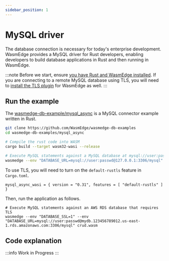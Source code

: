 ```yaml
---
sidebar_position: 1
---
```


# MySQL driver

The database connection is necessary for today's enterprise development. WasmEdge provides a MySQL driver for Rust developers, enabling developers to build database applications in Rust and then running in WasmEdge.

<!-- prettier-ignore -->
:::note
Before we start, ensure [you have Rust and WasmEdge installed](../setup.md). If you are connecting to a remote MySQL database using TLS, you will need to [install the TLS plugin](../../../start/install.md#tls-plug-in) for WasmEdge as well.
:::

## Run the example

The [wasmedge-db-example/mysql_async](https://github.com/WasmEdge/wasmedge-db-examples/tree/main/mysql_async) is a MySQL connector example written in Rust.

```bash
git clone https://github.com/WasmEdge/wasmedge-db-examples
cd wasmedge-db-examples/mysql_async

# Compile the rust code into WASM
cargo build --target wasm32-wasi --release

# Execute MySQL statements against a MySQL database at mysql://user:passwd@127.0.0.1:3306
wasmedge --env "DATABASE_URL=mysql://user:passwd@127.0.0.1:3306/mysql" target/wasm32-wasi/release/crud.wasm
```

To use TLS, you will need to turn on the `default-rustls` feature in `Cargo.toml`.

```
mysql_async_wasi = { version = "0.31", features = [ "default-rustls" ] }
```

Then, run the application as follows.

```
# Execute MySQL statements against an AWS RDS database that requires TLS
wasmedge --env "DATABASE_SSL=1" --env "DATABASE_URL=mysql://user:passwd@mydb.123456789012.us-east-1.rds.amazonaws.com:3306/mysql" crud.wasm
```

## Code explanation

<!-- prettier-ignore -->
:::info
Work in Progress
:::
